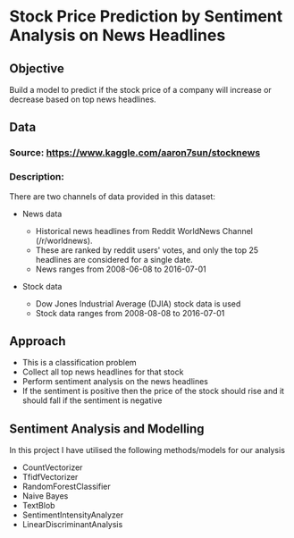 # Stock Price Prediction by Sentiment Analysis on News Headlines

## Objective
Build a model to predict if the stock price of a company will increase or decrease based on top news headlines.

## Data
### Source: https://www.kaggle.com/aaron7sun/stocknews

### Description:
There are two channels of data provided in this dataset:
- News data
  - Historical news headlines from Reddit WorldNews Channel (/r/worldnews).
  - These are ranked by reddit users' votes, and only the top 25 headlines are considered for a single date.
  - News ranges from 2008-06-08 to 2016-07-01

- Stock data
  - Dow Jones Industrial Average (DJIA) stock data is used
  - Stock data ranges from 2008-08-08 to 2016-07-01
  
## Approach
- This is a classification problem
- Collect all top news headlines for that stock
- Perform sentiment analysis on the news headlines
- If the sentiment is positive then the price of the stock should rise and it should fall if the sentiment is negative

## Sentiment Analysis and Modelling
In this project I have utilised the following methods/models for our analysis
- CountVectorizer
- TfidfVectorizer
- RandomForestClassifier
- Naive Bayes
- TextBlob
- SentimentIntensityAnalyzer
- LinearDiscriminantAnalysis

